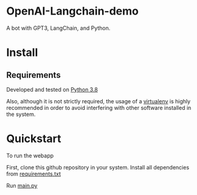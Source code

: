 # OpenAI-Langchain-demo
A bot with GPT3, LangChain, and Python.

# Install

## Requirements

Developed and tested on [Python 3.8](https://www.python.org/downloads/)

Also, although it is not strictly required, the usage of a [virtualenv](
https://virtualenv.pypa.io/en/latest/) is highly recommended in order to avoid
interfering with other software installed in the system.

# Quickstart

To run the webapp

First, clone this github repository in your system.
Install all dependencies from [requirements.txt](https://github.com/aayush-mittal9/OpenAI-Langchain-demo/blob/main/requirements.txt)

Run [main.py](https://github.com/aayush-mittal9/OpenAI-Langchain-demo/blob/main/main.py)

